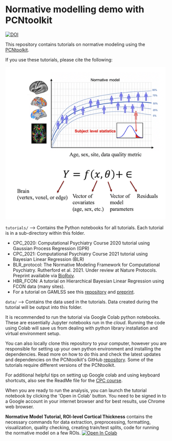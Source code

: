 # Normative modelling demo with PCNtoolkit

[![DOI](https://zenodo.org/badge/DOI/10.5281/zenodo.5592153.svg)](https://doi.org/10.5281/zenodo.5592153)

This repository contains tutorials on normative modeling using the [PCNtoolkit](). 

If you use these tutorials, please cite the following:


<div>
<img src="data/NormModelSetup.png" width="500"/>
</div>


`tutorials/` --> Contains the Python notebooks for all tutorials. Each tutorial is in a sub-directory within this folder. 

* CPC_2020: Computational Psychiatry Course 2020 tutorial using Gaussian Process Regression (GPR)
* CPC_2021: Computational Psychiatry Course 2021 tutorial using Bayesian Linear Regression (BLR)
* BLR_protocol: The Normative Modeling Framework for Computational Psychiatry. Rutherford et al. 2021. Under review at Nature Protocols. Preprint available via [BioRxiv](https://www.biorxiv.org/content/10.1101/2021.08.08.455583v1). 
* HBR_FCON: A tutorial on Hierarchical Bayesian Linear Regression using FCON data (many sites).
* For a tutorial on GAMLSS see this [repository](https://github.com/dinga92/gamlss_normative_paper) and [preprint](https://www.biorxiv.org/content/10.1101/2021.06.14.448106v1.abstract). 

`data/` --> Contains the data used in the tutorials. Data created during the tutorial will be output into this folder. 


It is recommended to run the tutorial via Google Colab python notebooks. These are essentially Jupyter notebooks run in the *cloud*. Running the code using Colab will save us from dealing with python library installation and virtual environment setup. 


You can also locally clone this repository to your computer, however you are responsible for setting up your own python environment and installing the dependencies. Read more on how to do this and check the latest updates and dependencies on the PCNtoolkit's GitHub [repository](https://github.com/amarquand/PCNtoolkit). Some of the tutorials require different versions of the PCNtoolkit. 


For additional helpful tips on setting up Google colab and using keyboard shortcuts, also see the ReadMe file for the [CPC course](https://github.com/predictive-clinical-neuroscience/PCNtoolkit-demo/tree/main/tutorials/Comp_Psych_Course).


When you are ready to run the analysis, you can launch the tutorial notebook by clicking the 'Open in Colab' button. You need to be signed in to a Google account in your internet browser and for best results, use Chrome web browser. 


**Normative Model Tutorial, ROI-level Cortical Thickness** contains the necessary commands for data extraction, preprocessing, formatting, visualization, quality checking, creating train/test splits, code for running the normative model on a few ROIs. [![Open In Colab](https://colab.research.google.com/assets/colab-badge.svg)](https://colab.research.google.com/github/predictive-clinical-neuroscience/PCNtoolkit-demo/blob/main/tutorials/ROI_blr_cortthick/NormativeModelTutorial.ipynb)

